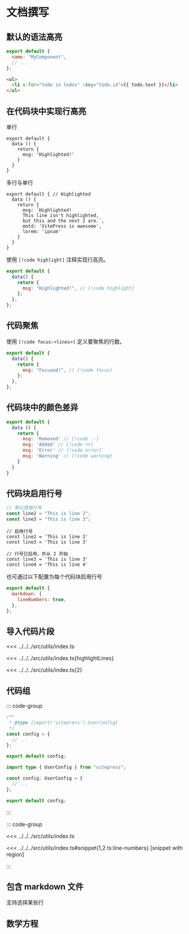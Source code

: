 # 文档撰写

## 默认的语法高亮

```js
export default {
  name: "MyComponent",
  // ...
};
```

```html
<ul>
  <li v-for="todo in todos" :key="todo.id">{{ todo.text }}</li>
</ul>
```

## 在代码块中实现行高亮

单行

```js{4}
export default {
  data () {
    return {
      msg: 'Highlighted!'
    }
  }
}
```

多行与单行

```js{1,4,6-8}
export default { // Highlighted
  data () {
    return {
      msg: `Highlighted!
      This line isn't highlighted,
      but this and the next 2 are.`,
      motd: 'VitePress is awesome',
      lorem: 'ipsum'
    }
  }
}
```

使用 `[!code highlight]` 注释实现行高亮。

```js
export default {
  data() {
    return {
      msg: "Highlighted!", // [!code highlight]
    };
  },
};
```

## 代码聚焦

使用 `[!code focus:<lines>]` 定义要聚焦的行数。

```js
export default {
  data() {
    return {
      msg: "Focused!", // [!code focus]
    };
  },
};
```

## 代码块中的颜色差异

```js
export default {
  data () {
    return {
      msg: 'Removed' // [!code --]
      msg: 'Added' // [!code ++]
      msg: 'Error' // [!code error]
      msg: 'Warning' // [!code warning]
    }
  }
}
```

## 代码块启用行号

```ts {1}
// 默认禁用行号
const line2 = "This is line 2";
const line3 = "This is line 3";
```

```ts:line-numbers {1}
// 启用行号
const line2 = 'This is line 2'
const line3 = 'This is line 3'
```

```ts:line-numbers=2 {1}
// 行号已启用，并从 2 开始
const line3 = 'This is line 3'
const line4 = 'This is line 4'
```

也可通过以下配置为每个代码块启用行号

```js
export default {
  markdown: {
    lineNumbers: true,
  },
};
```

## 导入代码片段

<<< ../../../src/utils/index.ts

<<< ../../../src/utils/index.ts{highlightLines}

<<< ../../../src/utils/index.ts{2}

## 代码组

::: code-group

```js [config.js]
/**
 * @type {import('vitepress').UserConfig}
 */
const config = {
  // ...
};

export default config;
```

```ts [config.ts]
import type { UserConfig } from "vitepress";

const config: UserConfig = {
  // ...
};

export default config;
```

:::

::: code-group

<!-- 文件名默认用作标题 -->

<<< ../../../src/utils/index.ts

<!-- 也可以提供定制的代码组 -->

<<< ../../../src/utils/index.ts#snippet{1,2 ts:line-numbers} [snippet with region]

:::

## 包含 markdown 文件

支持选择某些行

<!-- @include: ../../../_功能点介绍清单.md{5,10} -->

## 数学方程
